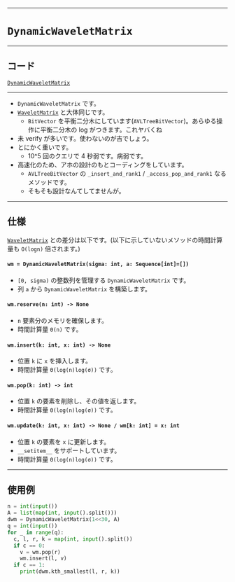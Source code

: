 _____

# `DynamicWaveletMatrix`

_____

## コード

[`DynamicWaveletMatrix`](https://github.com/titanium-22/Library_py/tree/main/DataStructures/WaveletMatrix/DynamicWaveletMatrix.py)

_____

- `DynamicWaveletMatrix` です。
- [`WaveletMatrix`](./WaveletMatrix_.md) と大体同じです。
  - `BitVector` を平衡二分木にしています(`AVLTreeBitVector`)。あらゆる操作に平衡二分木の log がつきます。これヤバくね
- 未 verify が多いです。使わないのが吉でしょう。
- とにかく重いです。
  - 10^5 回のクエリで 4 秒弱です。病弱です。
- 高速化のため、アホの設計のもとコーディングをしています。
  - `AVLTreeBitVector` の `_insert_and_rank1` / `_access_pop_and_rank1` なるメソッドです。
  - そもそも設計なんてしてませんが。

_____

## 仕様

[`WaveletMatrix`](./WaveletMatrix_.md) との差分は以下です。(以下に示していないメソッドの時間計算量も `O(logn)` 倍されます。)

#### `wm = DynamicWaveletMatrix(sigma: int, a: Sequence[int]=[])`
- `[0, sigma)` の整数列を管理する `DynamicWaveletMatrix` です。
- 列 `a` から `DynamicWaveletMatrix` を構築します。

#### `wm.reserve(n: int) -> None`
- `n` 要素分のメモリを確保します。
- 時間計算量 `Θ(n)` です。

#### `wm.insert(k: int, x: int) -> None`
- 位置 `k` に `x` を挿入します。
- 時間計算量 `Θ(log(n)log(σ))` です。

#### `wm.pop(k: int) -> int`
- 位置 `k` の要素を削除し、その値を返します。
- 時間計算量 `Θ(log(n)log(σ))` です。

#### `wm.update(k: int, x: int) -> None / wm[k: int] = x: int`
- 位置 `k` の要素を `x` に更新します。
- `__setitem__` をサポートしています。
- 時間計算量 `Θ(log(n)log(σ))` です。

_____

## 使用例

```python
n = int(input())
A = list(map(int, input().split()))
dwm = DynamicWaveletMatrix(1<<30, A)
q = int(input())
for _ in range(q):
  c, l, r, k = map(int, input().split())
  if c == 0:
    v = wm.pop(r)
    wm.insert(l, v)
  if c == 1:
    print(dwm.kth_smallest(l, r, k))
```
